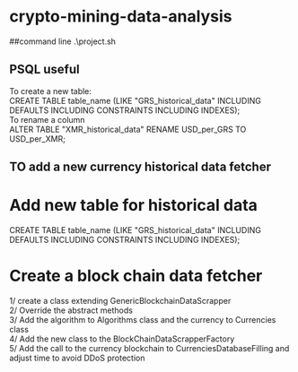# crypto-mining-data-analysis
##command line .\project.sh

## PSQL useful
To create a new table:  
CREATE TABLE table_name (LIKE "GRS_historical_data" INCLUDING DEFAULTS INCLUDING CONSTRAINTS INCLUDING INDEXES);  
To rename a column  
ALTER TABLE "XMR_historical_data" RENAME USD_per_GRS TO USD_per_XMR;  

## TO add a new currency historical data fetcher
# Add new table for historical data
CREATE TABLE table_name (LIKE "GRS_historical_data" INCLUDING DEFAULTS INCLUDING CONSTRAINTS INCLUDING INDEXES);

# Create a block chain data fetcher
1/ create a class extending GenericBlockchainDataScrapper  
2/ Override the abstract methods  
3/ Add the algorithm to Algorithms class and the currency to Currencies class  
4/ Add the new class to the BlockChainDataScrapperFactory  
5/ Add the call to the currency blockchain to CurrenciesDatabaseFilling and adjust time to avoid DDoS protection
  